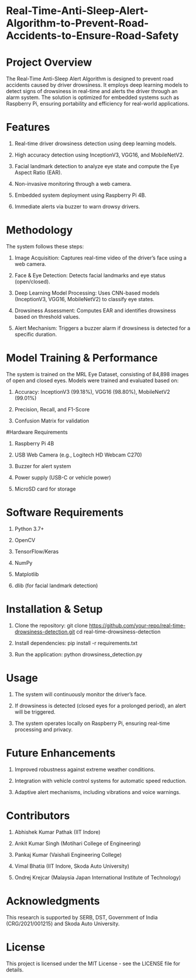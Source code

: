 # Real-Time-Anti-Sleep-Alert-Algorithm-to-Prevent-Road-Accidents-to-Ensure-Road-Safety

# Project Overview

The Real-Time Anti-Sleep Alert Algorithm is designed to prevent road accidents caused by driver drowsiness. It employs deep learning models to detect signs of drowsiness in real-time and alerts the driver through an alarm system. The solution is optimized for embedded systems such as Raspberry Pi, ensuring portability and efficiency for real-world applications.


# Features

1. Real-time driver drowsiness detection using deep learning models.

2. High accuracy detection using InceptionV3, VGG16, and MobileNetV2.

3. Facial landmark detection to analyze eye state and compute the Eye Aspect Ratio (EAR).

4. Non-invasive monitoring through a web camera.

5. Embedded system deployment using Raspberry Pi 4B.

6. Immediate alerts via buzzer to warn drowsy drivers.



# Methodology

The system follows these steps:

1. Image Acquisition: Captures real-time video of the driver’s face using a web camera.

2. Face & Eye Detection: Detects facial landmarks and eye status (open/closed).

3. Deep Learning Model Processing: Uses CNN-based models (InceptionV3, VGG16, MobileNetV2) to classify eye states.

4. Drowsiness Assessment: Computes EAR and identifies drowsiness based on threshold values.

5. Alert Mechanism: Triggers a buzzer alarm if drowsiness is detected for a specific duration.


# Model Training & Performance

The system is trained on the MRL Eye Dataset, consisting of 84,898 images of open and closed eyes. Models were trained and evaluated based on:

1. Accuracy: InceptionV3 (99.18%), VGG16 (98.80%), MobileNetV2 (99.01%)

2. Precision, Recall, and F1-Score

3. Confusion Matrix for validation

#Hardware Requirements

1. Raspberry Pi 4B

2. USB Web Camera (e.g., Logitech HD Webcam C270)

3. Buzzer for alert system

4. Power supply (USB-C or vehicle power)

5. MicroSD card for storage


# Software Requirements

  1. Python 3.7+
  
  2. OpenCV
  
  3. TensorFlow/Keras
  
  4. NumPy
  
  5. Matplotlib
  
  6. dlib (for facial landmark detection)

# Installation & Setup

1. Clone the repository:
    git clone https://github.com/your-repo/real-time-drowsiness-detection.git
cd real-time-drowsiness-detection

2. Install dependencies:
    pip install -r requirements.txt

3. Run the application:
    python drowsiness_detection.py
# Usage

1. The system will continuously monitor the driver’s face.

2. If drowsiness is detected (closed eyes for a prolonged period), an alert will be triggered.

3. The system operates locally on Raspberry Pi, ensuring real-time processing and privacy.
   
# Future Enhancements

1. Improved robustness against extreme weather conditions.

2. Integration with vehicle control systems for automatic speed reduction.

3. Adaptive alert mechanisms, including vibrations and voice warnings.
   
# Contributors
<!-- This is a comment and will not appear in the rendered Markdown -->
1. Abhishek Kumar Pathak (IIT Indore)

2. Ankit Kumar Singh (Motihari College of Engineering)

3. Pankaj Kumar (Vaishali Engineering College)

4. Vimal Bhatia (IIT Indore, Skoda Auto University)

5. Ondrej Krejcar (Malaysia Japan International Institute of Technology)

# Acknowledgments

This research is supported by SERB, DST, Government of India (CRG/2021/001215) and Skoda Auto University.

# License

This project is licensed under the MIT License - see the LICENSE file for details.

